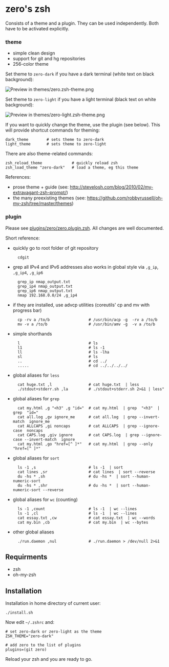 # zero's zsh

Consists of a theme and a plugin. They can be used independently. Both have to be activated explicitly.

### theme

* simple clean design
* support for git and hg repositories
* 256-color theme

Set theme to `zero-dark` if you have a dark terminal (white text on black background):

![Preview in themes/zero.zsh-theme.png](https://raw.github.com/arlimus/zero.zsh/master/themes/zero-dark.zsh-theme.png)

Set theme to `zero-light` if you have a light terminal (black text on white background):

![Preview in themes/zero-light.zsh-theme.png](https://raw.github.com/arlimus/zero.zsh/master/themes/zero-light.zsh-theme.png)

If you want to quickly change the theme, use the plugin (see below). This will provide shortcut commands for theming:

    dark_theme        # sets theme to zero-dark
    light_theme       # sets theme to zero-light

There are also theme-related commands:

    zsh_reload_theme             # quickly reload zsh
    zsh_load_theme "zero-dark"   # load a theme, eg this theme

References:

* prose theme + guide (see: http://stevelosh.com/blog/2010/02/my-extravagant-zsh-prompt/)
* the many preexisting themes (see: https://github.com/robbyrussell/oh-my-zsh/tree/master/themes)

### plugin

Please see [plugins/zero/zero.plugin.zsh](zero.zsh/blob/master/plugins/zero/zero.plugin.zsh). All changes are well documented.

Short reference:


* quickly go to root folder of git repository

        cdgit

* grep all IPv4 and IPv6 addresses also works in global style via `,g_ip`, `,g_ip4`, `,g_ip6`

        grep_ip nmap_output.txt
        grep_ip4 nmap_output.txt
        grep_ip6 nmap_output.txt
        nmap 192.168.0.0/24 ,g_ip4

* if they are installed, use advcp utilities (coreutils' cp and mv with progress bar)

        cp -rv a /to/b                 # /usr/bin/acp -g  -rv a /to/b
        mv -v a /to/b                  # /usr/bin/amv -g  -v a /to/b

* simple shorthands

        l                              # ls
        l1                             # ls -1
        ll                             # ls -lha
        sl                             # ls
        ..                             # cd ../
        .....                          # cd ../../../../

* global aliases for `less`

        cat huge.txt ,l                # cat huge.txt  | less
        ./stdout+stderr.sh ,la         # ./stdout+stderr.sh 2>&1 | less"

* global aliases for `grep`

        cat my.html ,g "<h3" ,g "id="  # cat my.html  | grep  "<h3"  | grep  "id="
        cat all.log ,gv ignore_me      # cat all.log  | grep --invert-match  ignore_me
        cat ALLCAPS ,gi noncaps        # cat ALLCAPS  | grep --ignore-case  noncaps
        cat CAPS.log ,giv ignore       # cat CAPS.log  | grep --ignore-case --invert-match  ignore
        cat my.html ,go "href=[^ ]*"   # cat my.html  | grep --only  "href=[^ ]*"

* global aliases for `sort`

        ls -1 ,s                       # ls -1  | sort
        cat lines ,sr                  # cat lines  | sort --reverse
        du -hs * ,sh                   # du -hs *  | sort --human-numeric-sort
        du -hs * ,shr                  # du -hs *  | sort --human-numeric-sort --reverse

* global aliases for `wc` (counting)

        ls -1 ,count                   # ls -1  | wc --lines
        ls -1 ,cl                      # ls -1  | wc --lines
        cat essay.txt ,cw              # cat essay.txt  | wc --words
        cat my.bin ,cb                 # cat my.bin  | wc --bytes

* other global aliases

        ./run.daemon ,nul              # ./run.daemon > /dev/null 2>&1


## Requirments

* zsh
* oh-my-zsh

## Installation

Installation in home directory of current user:

    ./install.sh

Now edit `~/.zshrc` and:

    # set zero-dark or zero-light as the theme
    ZSH_THEME="zero-dark"

    # add zero to the list of plugins
    plugins=(git zero)

Reload your zsh and you are ready to go.

